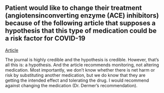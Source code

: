 ## Patient would like to change their treatment (angiotensinconverting enzyme (ACE) inhibitors) because of the following article that supposes a hypothesis that this type of medication could be a risk factor for COVID-19

[Article](https://www.thelancet.com/action/showPdf?pii=S2213-2600%2820%2930116-8)

The journal is highly credible and the hypothesis is credible. However, that’s all this is: a hypothesis. And the article recommends monitoring, not altering medication. Most importantly, we don’t know whether there is net harm or risk by substituting another medication, but we do know that they are getting the intended effect and tolerating the drug. I would recommend against changing the medication (Dr. Dermer’s recommendation). 
